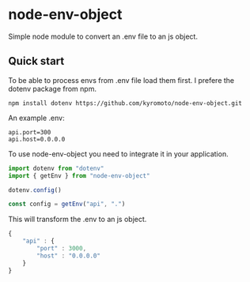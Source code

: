 # node-env-object

Simple node module to convert an .env file to an js object.

## Quick start

To be able to process envs from .env file load them first. I prefere the dotenv package from npm.

```shell
npm install dotenv https://github.com/kyromoto/node-env-object.git
```

An example .env:

```text
api.port=300
api.host=0.0.0.0
```

To use node-env-object you need to integrate it in your application.

```javascript
import dotenv from "dotenv"
import { getEnv } from "node-env-object"

dotenv.config()

const config = getEnv("api", ".")
```

This will transform the .env to an js object.

```javascript
{
    "api" : {
        "port" : 3000,
        "host" : "0.0.0.0"
    }
}
```
